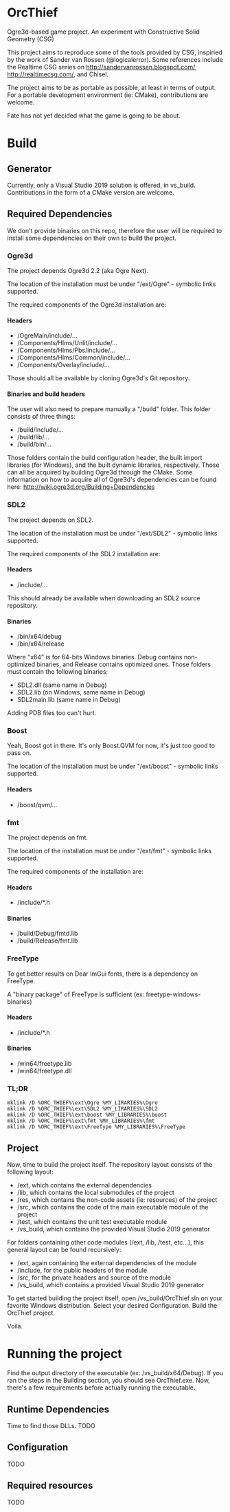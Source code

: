 # OrcThief
Ogre3d-based game project. An experiment with Constructive Solid Geometry (CSG)

This project aims to reproduce some of the tools provided by CSG, inspiried by the work of Sander van Rossen (@logicalerror). Some references include the Realtime CSG series on http://sandervanrossen.blogspot.com/, http://realtimecsg.com/, and Chisel. 

The project aims to be as portable as possible, at least in terms of output. For a portable development environment (ie: CMake), contributions are welcome.

Fate has not yet decided what the game is going to be about.

# Build

## Generator

Currently, only a Visual Studio 2019 solution is offered, in vs_build. Contributions in the form of a CMake version are welcome.

## Required Dependencies

We don't provide binaries on this repo, therefore the user will be required to install some dependencies on their own to build the project.

### Ogre3d

The project depends Ogre3d 2.2 (aka Ogre Next). 

The location of the installation must be under "/ext/Ogre" - symbolic links supported. 

The required components of the Ogre3d installation are:
#### Headers
- /OgreMain/include/...
- /Components/Hlms/Unlit/include/...
- /Components/Hlms/Pbs/include/...
- /Components/Hlms/Common/include/...
- /Components/Overlay/include/...

Those should all be available by cloning Ogre3d's Git repository.

#### Binaries and build headers
The user will also need to prepare manually a "/build" folder. This folder consists of three things:
- /build/include/...
- /build/lib/...
- /build/bin/...

Those folders contain the build configuration header, the built import libraries (for Windows), and the built dynamic libraries, respectively. Those can all be acquired by building Ogre3d through the CMake. Some information on how to acquire all of Ogre3d's dependencies can be found here: http://wiki.ogre3d.org/Building+Dependencies

### SDL2
The project depends on SDL2. 

The location of the installation must be under "/ext/SDL2" - symbolic links supported.

The required components of the SDL2 installation are:
#### Headers
- /include/...

This should already be available when downloading an SDL2 source repository.

#### Binaries
- /bin/x64/debug
- /bin/x64/release

Where "x64" is for 64-bits Windows binaries. Debug contains non-optimized binaries, and Release contains optimized ones. Those folders must contain the following binaries:
- SDL2.dll (same name in Debug)
- SDL2.lib (on Windows, same name in Debug)
- SDL2main.lib (same name in Debug)

Adding PDB files too can't hurt.

### Boost

Yeah, Boost got in there. It's only Boost.QVM for now, it's just too good to pass on.

The location of the installation must be under "/ext/boost" - symbolic links supported.

#### Headers
- /boost/qvm/...

### fmt
The project depends on fmt. 

The location of the installation must be under "/ext/fmt" - symbolic links supported.

The required components of the installation are:

#### Headers
- /include/*.h

#### Binaries
- /build/Debug/fmtd.lib
- /build/Release/fmt.lib

### FreeType

To get better results on Dear ImGui fonts, there is a dependency on FreeType.

A "binary package" of FreeType is sufficient (ex: freetype-windows-binaries)

#### Headers
- /include/*.h

#### Binaries
- /win64/freetype.lib
- /win64/freetype.dll

### TL;DR
```
mklink /D %ORC_THIEF%\ext\Ogre %MY_LIRARIES%\Ogre
mklink /D %ORC_THIEF%\ext\SDL2 %MY_LIRARIES%\SDL2
mklink /D %ORC_THIEF%\ext\boost %MY_LIBRARIES%\boost
mklink /D %ORC_THIEF%\ext\fmt %MY_LIBRARIES%\fmt
mklink /D %ORC_THIEF%\ext\FreeType %MY_LIBRARIES%\FreeType
```

## Project

Now, time to build the project itself. The repository layout consists of the following layout:
- /ext, which contains the external dependencies
- /lib, which contains the local submodules of the project
- /res, which contains the non-code assets (ie: resources) of the project
- /src, which contains the code of the main executable module of the project
- /test, which contains the unit test executable module
- /vs_build, which contains the provided Visual Studio 2019 generator

For folders containing other code modules (/ext, /lib, /test, etc...), this general layout can be found recursively:
- /ext, again containing the external dependencies of the module
- /include, for the public headers of the module
- /src, for the private headers and source of the module
- /vs_build, which contains a provided Visual Studio 2019 generator

To get started building the project itself, open /vs_build/OrcThief.sln on your favorite Windows distribution. Select your desired Configuration. Build the OrcThief project.

Voilà.

# Running the project

Find the output directory of the executable (ex: /vs_build/x64/Debug). If you ran the steps in the Building section, you should see OrcThief.exe. Now, there's a few requirements before actually running the executable.

## Runtime Dependencies

Time to find those DLLs. TODO

## Configuration

TODO

## Required resources

TODO


